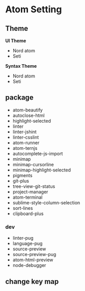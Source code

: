 # Atom Setting

## Theme

**UI Theme**

- Nord atom
- Seti

**Syntax Theme**

- Nord atom
- Seti

## package

- atom-beautify
- autoclose-html
- highlight-selected
- linter
- linter-jshint
- linter-csslint
- atom-runner
- atom-ternjs
- autocomplete-js-import
- minimap
- minimap-cursorline
- minimap-highlight-selected
- pigments
- git-plus
- tree-view-git-status
- project-manager
- atom-terminal
- sublime-style-column-selection
- sort-lines
- clipboard-plus

### dev

- linter-pug
- language-pug
- source-preview
- source-preview-pug
- atom-html-preview
- node-debugger



## change key map
